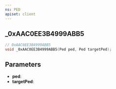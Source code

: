 ```yaml
---
ns: PED
apiset: client
---
```

## _0xAAC0EE3B4999ABB5

```c
// 0xAAC0EE3B4999ABB5
void _0xAAC0EE3B4999ABB5(Ped ped, Ped targetPed);
```


## Parameters
* **ped**:
* **targetPed**: